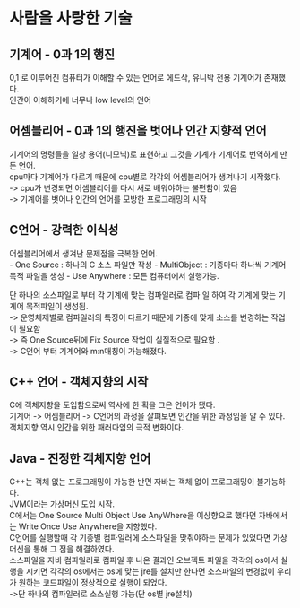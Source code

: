 <h1> 사람을 사랑한 기술</h1>

<h2> 기계어 - 0과 1의 행진</h2>
0,1 로 이루어진 컴퓨터가 이해할 수 있는 언어로 에드삭, 유니박 전용 기계어가 존재했다. <br>
인간이 이해하기에 너무나 low level의 언어

<h2> 어셈블리어 - 0과 1의 행진을 벗어나 인간 지향적 언어 </h2>
기계어의 명령들을 일상 용어(니모닉)로 표현하고 그것을 기계가 기계어로 번역하게 만든 언어. <br>
cpu마다 기계어가 다르기 때문에 cpu별로 각각의 어셈블리어가 생겨나기 시작했다. <br>
-> cpu가 변경되면 어셈블리어를 다시 새로 배워야하는 불편함이 있음 <br>
-> 기계어를 벗어나 인간의 언어를 모방한 프로그래밍의 시작

<h2>C언어 - 강력한 이식성</h2>
어셈블리어에서 생겨난 문제점을 극복한 언어. <br>
- One Source : 하나의 C 소스 파일만 작성
- MultiObject : 기종마다 하나씩 기계어 목적 파일을 생성
- Use Anywhere : 모든 컴퓨터에서 실행가능. 

단 하나의 소스파일로 부터 각 기계에 맞는 컴파일러로 컴파 일 하여 각 기계에 맞는 기계어 목적파일이 생성됨.<br>
-> 운영체제별로 컴파일러의 특징이 다르기 때문에 기종에 맞게 소스를 변경하는 작업이 필요함<br>
-> 즉 One Source뒤에 Fix Source 작업이 실질적으로 필요함 . <br>
-> C언어 부터 기계어와 m:n매칭이 가능해졌다.

<h2> C++ 언어 - 객체지향의 시작 </h2>
C에 객체지향을 도입함으로써 역사에 한 획을 그은 언어가 됐다. <br>
기계어 -> 어셈블리어 -> C언어의 과정을 살펴보면 인간을 위한 과정임을 알 수 있다. <br>
객체지향 역시 인간을 위한 패러다임의 극적 변화이다.

<h2>Java - 진정한 객체지향 언어 </h2>
C++는 객체 없는 프로그래밍이 가능한 반면 자바는 객체 없이 프로그래밍이 불가능하다. <BR>
JVM이라는 가상머신 도입 시작. <br>
C에서는 One Source Multi Object Use AnyWhere을 이상향으로 했다면 자바에서는 Write Once Use Anywhere을 지향했다.<br>
C언어를 실행할때 각 기종별 컴파일러에 소스파일을 맞춰야하는 문제가 있었다면 가상머신을 통해 그 점을 해결하였다. <br>
소스파일을 자바 컴파일러로 컴파일 후 나온 결과인 오브젝트 파일을 각각의 os에서 실행을 시키면
각각의 os에서는 os에 맞는 jre를 설치만 한다면 소스파일의 변경없이 우리가 원하는 코드파일이 
정상적으로 실행이 되었다. <br>
->단 하나의 컴파일러로 소스실행 가능(단 os별 jre설치)



